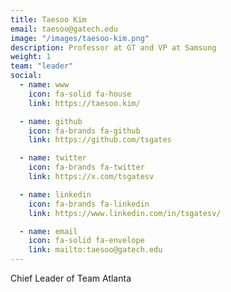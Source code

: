 ```yaml
---
title: Taesoo Kim
email: taesoo@gatech.edu
image: "/images/taesoo-kim.png"
description: Professor at GT and VP at Samsung
weight: 1
team: "leader"
social:
  - name: www
    icon: fa-solid fa-house
    link: https://taesoo.kim/

  - name: github
    icon: fa-brands fa-github
    link: https://github.com/tsgates

  - name: twitter
    icon: fa-brands fa-twitter
    link: https://x.com/tsgatesv

  - name: linkedin
    icon: fa-brands fa-linkedin
    link: https://www.linkedin.com/in/tsgatesv/

  - name: email
    icon: fa-solid fa-envelope
    link: mailto:taesoo@gatech.edu
---
```


Chief Leader of Team Atlanta
